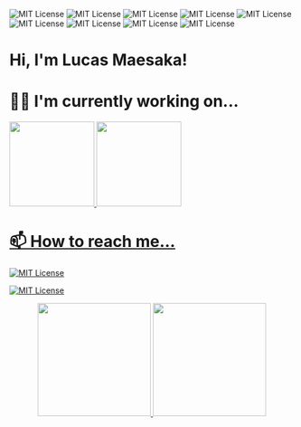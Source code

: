 
![MIT License](https://img.shields.io/badge/Linux-FCC624?style=for-the-badge&logo=linux&logoColor=black)
![MIT License](https://img.shields.io/badge/C%23-239120?style=for-the-badge&logo=c-sharp&logoColor=white)
![MIT License](https://img.shields.io/badge/Python-14354C?style=for-the-badge&logo=python&logoColor=white)
![MIT License](https://img.shields.io/badge/JavaScript-F7DF1E?style=for-the-badge&logo=javascript&logoColor=black)
![MIT License](https://img.shields.io/badge/TypeScript-007ACC?style=for-the-badge&logo=typescript&logoColor=white)
![MIT License](https://img.shields.io/badge/Java-ED8B00?style=for-the-badge&logo=openjdk&logoColor=white)
![MIT License](https://img.shields.io/badge/React-20232A?style=for-the-badge&logo=react&logoColor=61DAFB)
![MIT License](https://img.shields.io/badge/Angular-DD0031?style=for-the-badge&logo=angular&logoColor=white)
![MIT License](https://img.shields.io/badge/Amazon_AWS-232F3E?style=for-the-badge&logo=amazon-aws&logoColor=white)

# Hi, I'm Lucas Maesaka!

# 👩‍💻 I'm currently working on...
<div align="left">
  <a href="https://github.com/hidekimaesaka/app-invest-product-svc">
  <img height="150em" src="https://github-readme-stats.vercel.app/api/pin/?username=hidekimaesaka&repo=app-invest-product-svc&theme=midnight-purple"/>

  <a href="https://github.com/hidekimaesaka/app-invest-user-svc">
  <img height="150em" src="https://github-readme-stats.vercel.app/api/pin/?username=hidekimaesaka&repo=app-invest-user-svc&theme=midnight-purple"/>
</div>

# 📫 How to reach me...

[![MIT License](https://img.shields.io/badge/Gmail-D14836?style=for-the-badge&logo=gmail&logoColor=white)](mailto:lucasmsk11@gmail.com)

[![MIT License](https://img.shields.io/badge/website-000000?style=for-the-badge&logo=About.me&logoColor=white)](https://lucasmaesaka.com)

<div align="center"> 
    <a href="https://github.com/hidekimaesaka">
  <img height="200em" src="https://github-readme-stats.vercel.app/api/top-langs/?username=hidekimaesaka&layout=compact&langs_count=7&theme=midnight-purple"/>
  <a href="https://github.com/hidekimaesaka">
<img height="200em" src="https://images-wixmp-ed30a86b8c4ca887773594c2.wixmp.com/f/e96c617f-4bb3-4914-942a-07fd8f114854/damjapo-9e3299ef-de7d-4c09-8bfe-7aab80e4d8b0.gif?token=eyJ0eXAiOiJKV1QiLCJhbGciOiJIUzI1NiJ9.eyJzdWIiOiJ1cm46YXBwOjdlMGQxODg5ODIyNjQzNzNhNWYwZDQxNWVhMGQyNmUwIiwiaXNzIjoidXJuOmFwcDo3ZTBkMTg4OTgyMjY0MzczYTVmMGQ0MTVlYTBkMjZlMCIsIm9iaiI6W1t7InBhdGgiOiJcL2ZcL2U5NmM2MTdmLTRiYjMtNDkxNC05NDJhLTA3ZmQ4ZjExNDg1NFwvZGFtamFwby05ZTMyOTllZi1kZTdkLTRjMDktOGJmZS03YWFiODBlNGQ4YjAuZ2lmIn1dXSwiYXVkIjpbInVybjpzZXJ2aWNlOmZpbGUuZG93bmxvYWQiXX0.2jqbydZmJQ9DJfJk1BKeuVcTi-1SNqaIUGqGBX9bOqc"/>

</div>
